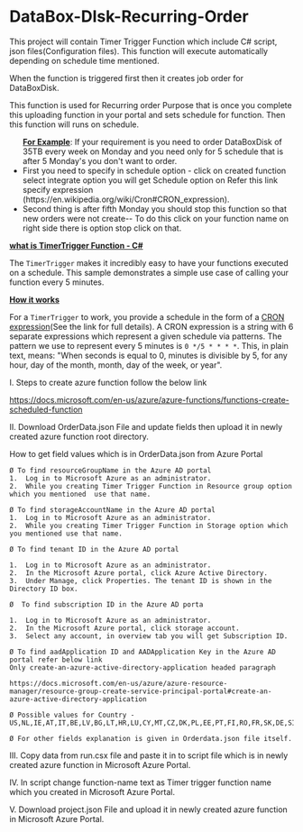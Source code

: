 # DataBox-DIsk-Recurring-Order

This project will contain Timer Trigger Function which include C# script, json files(Configuration files). This function will execute automatically depending on schedule time mentioned.

When the function is triggered first then it creates job order for DataBoxDisk.

This function is used for Recurring order Purpose that is once you complete this uploading function in your portal and sets schedule for function. Then this function will runs on schedule.

<ul><b><u>For Example</u></b>: If your requirement is you need to order DataBoxDisk of 35TB every week on Monday and you need only for 5 schedule that is after 5 Monday's you don't want to order.
		<li> First you need to specify in schedule option - click on created function select integrate option you will get  Schedule option on Refer this link specify expression (https://en.wikipedia.org/wiki/Cron#CRON_expression).</li>
		<li> Second thing is after fifth Monday you should stop this function so that new orders were not create-- To do this click on your function name on right side there is option stop click on that.</li></ul>

<b><u>what is TimerTrigger Function - C<span>#</span></u></b>

The `TimerTrigger` makes it incredibly easy to have your functions executed on a schedule. This sample demonstrates a simple use case of calling your function every 5 minutes.

<u><b>How it works</b></u>

For a `TimerTrigger` to work, you provide a schedule in the form of a [CRON expression](https://en.wikipedia.org/wiki/Cron#CRON_expression)(See the link for full details). A CRON expression is a string with 6 separate expressions which represent a given schedule via patterns. The pattern we use to represent every 5 minutes is `0 */5 * * * *`. This, in plain text, means: "When seconds is equal to 0, minutes is divisible by 5, for any hour, day of the month, month, day of the week, or year".

 I. Steps to create azure function follow the below link
 
https://docs.microsoft.com/en-us/azure/azure-functions/functions-create-scheduled-function

II. Download OrderData.json File and update fields then upload it in newly created azure function root directory.

How to get field values which is in OrderData.json from Azure Portal

	Ø To find resourceGroupName in the Azure AD portal
	1.	Log in to Microsoft Azure as an administrator.
	2.	While you creating Timer Trigger Function in Resource group option which you mentioned  use that name.

	Ø To find storageAccountName in the Azure AD portal
	1.	Log in to Microsoft Azure as an administrator.
	2.	While you creating Timer Trigger Function in Storage option which you mentioned use that name.
	
	Ø To find tenant ID in the Azure AD portal

	1.	Log in to Microsoft Azure as an administrator.
	2.	In the Microsoft Azure portal, click Azure Active Directory.
	3.	Under Manage, click Properties. The tenant ID is shown in the Directory ID box.

	Ø  To find subscription ID in the Azure AD porta
	
	1. 	Log in to Microsoft Azure as an administrator.
	2.	In the Microsoft Azure portal, click storage account.
	3.	Select any account, in overview tab you will get Subscription ID.

	Ø To find aadApplication ID and AADApplication Key in the Azure AD portal refer below link 
	Only create-an-azure-active-directory-application headed paragraph

	https://docs.microsoft.com/en-us/azure/azure-resource-manager/resource-group-create-service-principal-portal#create-an-azure-active-directory-application
	
	Ø Possible values for Country - US,NL,IE,AT,IT,BE,LV,BG,LT,HR,LU,CY,MT,CZ,DK,PL,EE,PT,FI,RO,FR,SK,DE,SI,GR,ES,HU,SE,GB

	Ø For other fields explanation is given in Orderdata.json file itself.

III.  Copy data from run.csx file and paste it in to script file which is in newly created azure function in Microsoft Azure Portal.

IV.  In script change function-name text as Timer trigger function name which you created in Microsoft Azure Portal.

V.   Download project.json File and upload it in newly created azure function in Microsoft Azure Portal.
